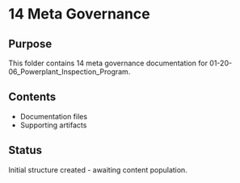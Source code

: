# 14 Meta Governance

## Purpose
This folder contains 14 meta governance documentation for 01-20-06_Powerplant_Inspection_Program.

## Contents
- Documentation files
- Supporting artifacts

## Status
Initial structure created - awaiting content population.
